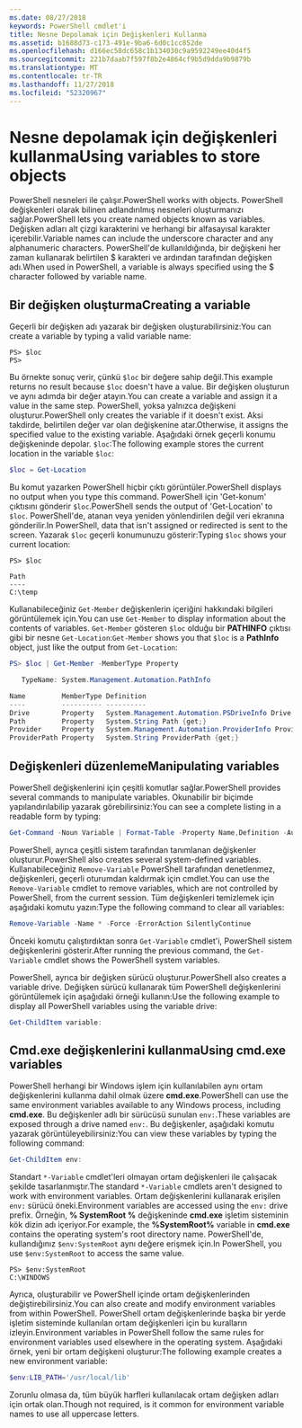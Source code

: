 ```yaml
---
ms.date: 08/27/2018
keywords: PowerShell cmdlet'i
title: Nesne Depolamak için Değişkenleri Kullanma
ms.assetid: b1688d73-c173-491e-9ba6-6d0c1cc852de
ms.openlocfilehash: d166ec58dc658c1b134030c9a9592249ee40d4f5
ms.sourcegitcommit: 221b7daab7f597f8b2e4864cf9b5d9dda9b9879b
ms.translationtype: MT
ms.contentlocale: tr-TR
ms.lasthandoff: 11/27/2018
ms.locfileid: "52320967"
---
```

# <a name="using-variables-to-store-objects"></a><span data-ttu-id="ec6b3-103">Nesne depolamak için değişkenleri kullanma</span><span class="sxs-lookup"><span data-stu-id="ec6b3-103">Using variables to store objects</span></span>

<span data-ttu-id="ec6b3-104">PowerShell nesneleri ile çalışır.</span><span class="sxs-lookup"><span data-stu-id="ec6b3-104">PowerShell works with objects.</span></span> <span data-ttu-id="ec6b3-105">PowerShell değişkenleri olarak bilinen adlandırılmış nesneleri oluşturmanızı sağlar.</span><span class="sxs-lookup"><span data-stu-id="ec6b3-105">PowerShell lets you create named objects known as variables.</span></span>
<span data-ttu-id="ec6b3-106">Değişken adları alt çizgi karakterini ve herhangi bir alfasayısal karakter içerebilir.</span><span class="sxs-lookup"><span data-stu-id="ec6b3-106">Variable names can include the underscore character and any alphanumeric characters.</span></span> <span data-ttu-id="ec6b3-107">PowerShell'de kullanıldığında, bir değişkeni her zaman kullanarak belirtilen \$ karakteri ve ardından tarafından değişken adı.</span><span class="sxs-lookup"><span data-stu-id="ec6b3-107">When used in PowerShell, a variable is always specified using the \$ character followed by variable name.</span></span>

## <a name="creating-a-variable"></a><span data-ttu-id="ec6b3-108">Bir değişken oluşturma</span><span class="sxs-lookup"><span data-stu-id="ec6b3-108">Creating a variable</span></span>

<span data-ttu-id="ec6b3-109">Geçerli bir değişken adı yazarak bir değişken oluşturabilirsiniz:</span><span class="sxs-lookup"><span data-stu-id="ec6b3-109">You can create a variable by typing a valid variable name:</span></span>

```
PS> $loc
PS>
```

<span data-ttu-id="ec6b3-110">Bu örnekte sonuç verir, çünkü `$loc` bir değere sahip değil.</span><span class="sxs-lookup"><span data-stu-id="ec6b3-110">This example returns no result because `$loc` doesn't have a value.</span></span> <span data-ttu-id="ec6b3-111">Bir değişken oluşturun ve aynı adımda bir değer atayın.</span><span class="sxs-lookup"><span data-stu-id="ec6b3-111">You can create a variable and assign it a value in the same step.</span></span> <span data-ttu-id="ec6b3-112">PowerShell, yoksa yalnızca değişkeni oluşturur.</span><span class="sxs-lookup"><span data-stu-id="ec6b3-112">PowerShell only creates the variable if it doesn't exist.</span></span>
<span data-ttu-id="ec6b3-113">Aksi takdirde, belirtilen değer var olan değişkenine atar.</span><span class="sxs-lookup"><span data-stu-id="ec6b3-113">Otherwise, it assigns the specified value to the existing variable.</span></span> <span data-ttu-id="ec6b3-114">Aşağıdaki örnek geçerli konumu değişkeninde depolar. `$loc`:</span><span class="sxs-lookup"><span data-stu-id="ec6b3-114">The following example stores the current location in the variable `$loc`:</span></span>

```powershell
$loc = Get-Location
```

<span data-ttu-id="ec6b3-115">Bu komut yazarken PowerShell hiçbir çıktı görüntüler.</span><span class="sxs-lookup"><span data-stu-id="ec6b3-115">PowerShell displays no output when you type this command.</span></span> <span data-ttu-id="ec6b3-116">PowerShell için 'Get-konum' çıktısını gönderir `$loc`.</span><span class="sxs-lookup"><span data-stu-id="ec6b3-116">PowerShell sends the output of 'Get-Location' to `$loc`.</span></span> <span data-ttu-id="ec6b3-117">PowerShell'de, atanan veya yeniden yönlendirilen değil veri ekranına gönderilir.</span><span class="sxs-lookup"><span data-stu-id="ec6b3-117">In PowerShell, data that isn't assigned or redirected is sent to the screen.</span></span> <span data-ttu-id="ec6b3-118">Yazarak `$loc` geçerli konumunuzu gösterir:</span><span class="sxs-lookup"><span data-stu-id="ec6b3-118">Typing `$loc` shows your current location:</span></span>

```
PS> $loc

Path
----
C:\temp
```

<span data-ttu-id="ec6b3-119">Kullanabileceğiniz `Get-Member` değişkenlerin içeriğini hakkındaki bilgileri görüntülemek için.</span><span class="sxs-lookup"><span data-stu-id="ec6b3-119">You can use `Get-Member` to display information about the contents of variables.</span></span> <span data-ttu-id="ec6b3-120">`Get-Member` gösteren `$loc` olduğu bir **PATHINFO** çıktısı gibi bir nesne `Get-Location`:</span><span class="sxs-lookup"><span data-stu-id="ec6b3-120">`Get-Member` shows you that `$loc` is a **PathInfo** object, just like the output from `Get-Location`:</span></span>

```powershell
PS> $loc | Get-Member -MemberType Property

   TypeName: System.Management.Automation.PathInfo

Name         MemberType Definition
----         ---------- ----------
Drive        Property   System.Management.Automation.PSDriveInfo Drive {get;}
Path         Property   System.String Path {get;}
Provider     Property   System.Management.Automation.ProviderInfo Provider {...
ProviderPath Property   System.String ProviderPath {get;}
```

## <a name="manipulating-variables"></a><span data-ttu-id="ec6b3-121">Değişkenleri düzenleme</span><span class="sxs-lookup"><span data-stu-id="ec6b3-121">Manipulating variables</span></span>

<span data-ttu-id="ec6b3-122">PowerShell değişkenlerini için çeşitli komutlar sağlar.</span><span class="sxs-lookup"><span data-stu-id="ec6b3-122">PowerShell provides several commands to manipulate variables.</span></span> <span data-ttu-id="ec6b3-123">Okunabilir bir biçimde yapılandırılabilip yazarak görebilirsiniz:</span><span class="sxs-lookup"><span data-stu-id="ec6b3-123">You can see a complete listing in a readable form by typing:</span></span>

```powershell
Get-Command -Noun Variable | Format-Table -Property Name,Definition -AutoSize -Wrap
```

<span data-ttu-id="ec6b3-124">PowerShell, ayrıca çeşitli sistem tarafından tanımlanan değişkenler oluşturur.</span><span class="sxs-lookup"><span data-stu-id="ec6b3-124">PowerShell also creates several system-defined variables.</span></span> <span data-ttu-id="ec6b3-125">Kullanabileceğiniz `Remove-Variable` PowerShell tarafından denetlenmez, değişkenleri, geçerli oturumdan kaldırmak için cmdlet.</span><span class="sxs-lookup"><span data-stu-id="ec6b3-125">You can use the `Remove-Variable` cmdlet to remove variables, which are not controlled by PowerShell, from the current session.</span></span> <span data-ttu-id="ec6b3-126">Tüm değişkenleri temizlemek için aşağıdaki komutu yazın:</span><span class="sxs-lookup"><span data-stu-id="ec6b3-126">Type the following command to clear all variables:</span></span>

```powershell
Remove-Variable -Name * -Force -ErrorAction SilentlyContinue
```

<span data-ttu-id="ec6b3-127">Önceki komutu çalıştırdıktan sonra `Get-Variable` cmdlet'i, PowerShell sistem değişkenlerini gösterir.</span><span class="sxs-lookup"><span data-stu-id="ec6b3-127">After running the previous command, the `Get-Variable` cmdlet shows the PowerShell system variables.</span></span>

<span data-ttu-id="ec6b3-128">PowerShell, ayrıca bir değişken sürücü oluşturur.</span><span class="sxs-lookup"><span data-stu-id="ec6b3-128">PowerShell also creates a variable drive.</span></span> <span data-ttu-id="ec6b3-129">Değişken sürücü kullanarak tüm PowerShell değişkenlerini görüntülemek için aşağıdaki örneği kullanın:</span><span class="sxs-lookup"><span data-stu-id="ec6b3-129">Use the following example to display all PowerShell variables using the variable drive:</span></span>

```powershell
Get-ChildItem variable:
```

## <a name="using-cmdexe-variables"></a><span data-ttu-id="ec6b3-130">Cmd.exe değişkenlerini kullanma</span><span class="sxs-lookup"><span data-stu-id="ec6b3-130">Using cmd.exe variables</span></span>

<span data-ttu-id="ec6b3-131">PowerShell herhangi bir Windows işlem için kullanılabilen aynı ortam değişkenlerini kullanma dahil olmak üzere **cmd.exe**.</span><span class="sxs-lookup"><span data-stu-id="ec6b3-131">PowerShell can use the same environment variables available to any Windows process, including **cmd.exe**.</span></span> <span data-ttu-id="ec6b3-132">Bu değişkenler adlı bir sürücüsü sunulan `env:`.</span><span class="sxs-lookup"><span data-stu-id="ec6b3-132">These variables are exposed through a drive named `env:`.</span></span> <span data-ttu-id="ec6b3-133">Bu değişkenler, aşağıdaki komutu yazarak görüntüleyebilirsiniz:</span><span class="sxs-lookup"><span data-stu-id="ec6b3-133">You can view these variables by typing the following command:</span></span>

```powershell
Get-ChildItem env:
```

<span data-ttu-id="ec6b3-134">Standart `*-Variable` cmdlet'leri olmayan ortam değişkenleri ile çalışacak şekilde tasarlanmıştır.</span><span class="sxs-lookup"><span data-stu-id="ec6b3-134">The standard `*-Variable` cmdlets aren't designed to work with environment variables.</span></span> <span data-ttu-id="ec6b3-135">Ortam değişkenlerini kullanarak erişilen `env:` sürücü öneki.</span><span class="sxs-lookup"><span data-stu-id="ec6b3-135">Environment variables are accessed using the `env:` drive prefix.</span></span> <span data-ttu-id="ec6b3-136">Örneğin, **% SystemRoot %** değişkeninde **cmd.exe** işletim sisteminin kök dizin adı içeriyor.</span><span class="sxs-lookup"><span data-stu-id="ec6b3-136">For example, the **%SystemRoot%** variable in **cmd.exe** contains the operating system's root directory name.</span></span> <span data-ttu-id="ec6b3-137">PowerShell'de, kullandığınız `$env:SystemRoot` aynı değere erişmek için.</span><span class="sxs-lookup"><span data-stu-id="ec6b3-137">In PowerShell, you use `$env:SystemRoot` to access the same value.</span></span>

```
PS> $env:SystemRoot
C:\WINDOWS
```

<span data-ttu-id="ec6b3-138">Ayrıca, oluşturabilir ve PowerShell içinde ortam değişkenlerinden değiştirebilirsiniz.</span><span class="sxs-lookup"><span data-stu-id="ec6b3-138">You can also create and modify environment variables from within PowerShell.</span></span> <span data-ttu-id="ec6b3-139">PowerShell ortam değişkenlerinde başka bir yerde işletim sisteminde kullanılan ortam değişkenleri için bu kuralların izleyin.</span><span class="sxs-lookup"><span data-stu-id="ec6b3-139">Environment variables in PowerShell follow the same rules for environment variables used elsewhere in the operating system.</span></span> <span data-ttu-id="ec6b3-140">Aşağıdaki örnek, yeni bir ortam değişkeni oluşturur:</span><span class="sxs-lookup"><span data-stu-id="ec6b3-140">The following example creates a new environment variable:</span></span>

```powershell
$env:LIB_PATH='/usr/local/lib'
```

<span data-ttu-id="ec6b3-141">Zorunlu olmasa da, tüm büyük harfleri kullanılacak ortam değişken adları için ortak olan.</span><span class="sxs-lookup"><span data-stu-id="ec6b3-141">Though not required, is it common for environment variable names to use all uppercase letters.</span></span>
